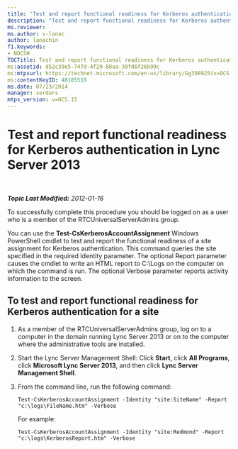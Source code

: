 ```yaml
---
title: 'Test and report functional readiness for Kerberos authentication'
description: "Test and report functional readiness for Kerberos authentication."
ms.reviewer: 
ms.author: v-lanac
author: lanachin
f1.keywords:
- NOCSH
TOCTitle: Test and report functional readiness for Kerberos authentication
ms:assetid: d52c39e5-747d-4f29-88aa-30fd6f26b99c
ms:mtpsurl: https://technet.microsoft.com/en-us/library/Gg398925(v=OCS.15)
ms:contentKeyID: 48185519
ms.date: 07/23/2014
manager: serdars
mtps_version: v=OCS.15
---
```


# Test and report functional readiness for Kerberos authentication in Lync Server 2013

<div data-xmlns="http://www.w3.org/1999/xhtml">

<div class="topic" data-xmlns="http://www.w3.org/1999/xhtml" data-msxsl="urn:schemas-microsoft-com:xslt" data-cs="https://msdn.microsoft.com/">

<div data-asp="https://msdn2.microsoft.com/asp">



</div>

<div id="mainSection">

<div id="mainBody">

<span> </span>

_**Topic Last Modified:** 2012-01-16_

To successfully complete this procedure you should be logged on as a user who is a member of the RTCUniversalServerAdmins group.

You can use the **Test-CsKerberosAccountAssignment** Windows PowerShell cmdlet to test and report the functional readiness of a site assignment for Kerberos authentication. This command queries the site specified in the required Identity parameter. The optional Report parameter causes the cmdlet to write an HTML report to C:\\Logs on the computer on which the command is run. The optional Verbose parameter reports activity information to the screen.

<div>

## To test and report functional readiness for Kerberos authentication for a site

1.  As a member of the RTCUniversalServerAdmins group, log on to a computer in the domain running Lync Server 2013 or on to the computer where the administrative tools are installed.

2.  Start the Lync Server Management Shell: Click **Start**, click **All Programs**, click **Microsoft Lync Server 2013**, and then click **Lync Server Management Shell**.

3.  From the command line, run the following command:
    
        Test-CsKerberosAccountAssignment -Identity "site:SiteName" -Report "c:\logs\FileName.htm" -Verbose
    
    For example:
    
        Test-CsKerberosAccountAssignment -Identity "site:Redmond" -Report "c:\logs\KerberosReport.htm" -Verbose

</div>

</div>

<span> </span>

</div>

</div>

</div>

